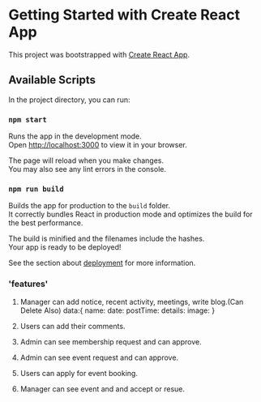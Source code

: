 # Getting Started with Create React App

This project was bootstrapped with [Create React App](https://github.com/facebook/create-react-app).

## Available Scripts

In the project directory, you can run:

### `npm start`

Runs the app in the development mode.\
Open [http://localhost:3000](http://localhost:3000) to view it in your browser.

The page will reload when you make changes.\
You may also see any lint errors in the console.

### `npm run build`

Builds the app for production to the `build` folder.\
It correctly bundles React in production mode and optimizes the build for the best performance.

The build is minified and the filenames include the hashes.\
Your app is ready to be deployed!

See the section about [deployment](https://facebook.github.io/create-react-app/docs/deployment) for more information.

### 'features'
1. Manager can add notice, recent activity, meetings, write blog.(Can Delete Also)
data:{
    name:
    date:
    postTime:
    details:
    image:
}
2. Users can add their comments.

3. Admin can see membership request and can approve.
4. Admin can see event request and can approve.
5. Users can apply for event booking.
6. Manager can see event and and accept or resue.

